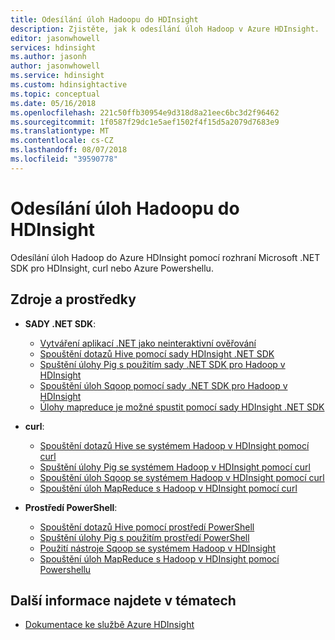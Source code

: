 ```yaml
---
title: Odesílání úloh Hadoopu do HDInsight
description: Zjistěte, jak k odesílání úloh Hadoop v Azure HDInsight.
editor: jasonwhowell
services: hdinsight
ms.author: jasonh
author: jasonwhowell
ms.service: hdinsight
ms.custom: hdinsightactive
ms.topic: conceptual
ms.date: 05/16/2018
ms.openlocfilehash: 221c50ffb30954e9d318d8a21eec6bc3d2f96462
ms.sourcegitcommit: 1f0587f29dc1e5aef1502f4f15d5a2079d7683e9
ms.translationtype: MT
ms.contentlocale: cs-CZ
ms.lasthandoff: 08/07/2018
ms.locfileid: "39590778"
---
```

# <a name="submit-hadoop-jobs-in-hdinsight"></a>Odesílání úloh Hadoopu do HDInsight

Odesílání úloh Hadoop do Azure HDInsight pomocí rozhraní Microsoft .NET SDK pro HDInsight, curl nebo Azure Powershellu.

## <a name="resources"></a>Zdroje a prostředky

- **SADY .NET SDK**:

  - [Vytváření aplikací .NET jako neinteraktivní ověřování](../hdinsight-create-non-interactive-authentication-dotnet-applications.md)
  - [Spouštění dotazů Hive pomocí sady HDInsight .NET SDK](apache-hadoop-use-hive-dotnet-sdk.md)
  - [Spuštění úlohy Pig s použitím sady .NET SDK pro Hadoop v HDInsight](apache-hadoop-use-pig-dotnet-sdk.md)
  - [Spouštění úloh Sqoop pomocí sady .NET SDK pro Hadoop v HDInsight](apache-hadoop-use-sqoop-dotnet-sdk.md)
  - [Úlohy mapreduce je možné spustit pomocí sady HDInsight .NET SDK](apache-hadoop-use-mapreduce-dotnet-sdk.md)

- **curl**:

  - [Spouštění dotazů Hive se systémem Hadoop v HDInsight pomocí curl](apache-hadoop-use-hive-curl.md)
  - [Spuštění úlohy Pig se systémem Hadoop v HDInsight pomocí curl](apache-hadoop-use-pig-curl.md)
  - [Spouštění úloh Sqoop se systémem Hadoop v HDInsight pomocí curl](apache-hadoop-use-sqoop-curl.md)
  - [Spouštění úloh MapReduce s Hadoop v HDInsight pomocí curl](apache-hadoop-use-mapreduce-curl.md)

- **Prostředí PowerShell**:

  - [Spouštění dotazů Hive pomocí prostředí PowerShell](apache-hadoop-use-hive-powershell.md)
  - [Spuštění úlohy Pig s použitím prostředí PowerShell](apache-hadoop-use-pig-powershell.md)
  - [Použití nástroje Sqoop se systémem Hadoop v HDInsight](apache-hadoop-use-sqoop-powershell.md)
  - [Spouštění úloh MapReduce s Hadoop v HDInsight pomocí Powershellu](apache-hadoop-use-mapreduce-powershell.md)

## <a name="see-also"></a>Další informace najdete v tématech

- [Dokumentace ke službě Azure HDInsight](https://docs.microsoft.com/azure/hdinsight/)
